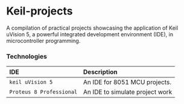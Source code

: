 # Keil-projects

A compilation of practical projects showcasing the application of Keil uVision 5, a powerful integrated development environment (IDE), in microcontroller programming.

### Technologies


| IDE | Description |
| :-------- | :------------------------- |
| `keil uVision 5`  | An IDE for 8051 MCU projects. |
| `Proteus 8 Professional`  | An IDE to simulate project work |
